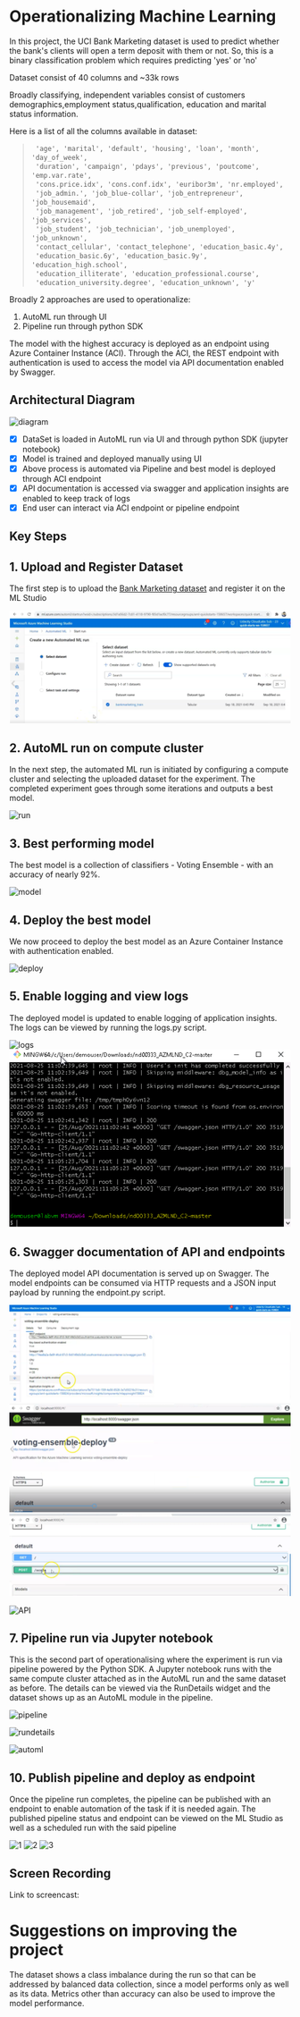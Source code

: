 
# Operationalizing Machine Learning

In this project, the UCI Bank Marketing dataset is used to predict whether the bank's clients will open a term deposit with them or not. So, this is a binary classification problem which requires predicting 'yes' or 'no'

Dataset consist of 40 columns and ~33k rows

Broadly classifying, independent variables consist of customers demographics,employment status,qualification, education and marital status information.

Here is a list of all the columns available in dataset:

>      'age', 'marital', 'default', 'housing', 'loan', 'month', 'day_of_week',
>      'duration', 'campaign', 'pdays', 'previous', 'poutcome', 'emp.var.rate',
>      'cons.price.idx', 'cons.conf.idx', 'euribor3m', 'nr.employed',
>      'job_admin.', 'job_blue-collar', 'job_entrepreneur', 'job_housemaid',
>      'job_management', 'job_retired', 'job_self-employed', 'job_services',
>      'job_student', 'job_technician', 'job_unemployed', 'job_unknown',
>      'contact_cellular', 'contact_telephone', 'education_basic.4y',
>      'education_basic.6y', 'education_basic.9y', 'education_high.school',
>      'education_illiterate', 'education_professional.course',
>      'education_university.degree', 'education_unknown', 'y' 

Broadly 2 approaches are used to operationalize: 

1. AutoML run through UI 
2. Pipeline run through python SDK

The model with the highest accuracy is deployed as an endpoint using Azure Container Instance (ACI). Through the ACI, the REST endpoint with authentication is used to access the model via API documentation enabled by Swagger.

## Architectural Diagram
![diagram](Screenshots/MLOps-Flow.jpeg)

- [x] DataSet is loaded in AutoML run via UI and through python SDK (jupyter notebook)
- [x] Model is trained and deployed manually using UI 
- [x] Above process is automated via Pipeline and best model is deployed through ACI endpoint
- [x] API documentation is accessed via swagger and application insights are enabled to keep track of logs
- [x] End user can interact via ACI endpoint or pipeline endpoint

## Key Steps 

## 1. Upload and Register Dataset 
The first step is to upload the [Bank Marketing dataset](https://automlsamplenotebookdata.blob.core.windows.net/automl-sample-notebook-data/bankmarketing_train.csv) and register it on the ML Studio

![dataset](Screenshots/dataset.png)


## 2. AutoML run on compute cluster

In the next step, the automated ML run is initiated by configuring a compute cluster and selecting the uploaded dataset for the experiment. The completed experiment goes through some iterations and outputs a best model.

![run](Screenshots/automl-complete.png)

## 3. Best performing model

The best model is a collection of classifiers - Voting Ensemble - with an accuracy of nearly 92%.

![model](Screenshots/best-model.png)

## 4. Deploy the best model

We now proceed to deploy the best model as an Azure Container Instance with authentication enabled.

![deploy](Screenshots/deploy1.png)


## 5. Enable logging and view logs

The deployed model is updated to enable logging of application insights. The logs can be viewed by running the logs.py script.

![logs](Screenshots/deploy2.png)
![logging](Screenshots/logs.png)


## 6. Swagger documentation of API and endpoints

The deployed model API documentation is served up on Swagger. The model endpoints can be consumed via HTTP requests and a JSON input payload by running the endpoint.py script.

![swagger1](Screenshots/swagger1.png)
![swagger2](Screenshots/swagger2.png)
![swagger3](Screenshots/swagger3.png)

![API](Screenshots/endpoint.png)


## 7. Pipeline run via Jupyter notebook

This is the second part of operationalising where the experiment is run via pipeline powered by the Python SDK. A Jupyter notebook runs with the same compute cluster attached as in the AutoML run and the same dataset as before. The details can be viewed via the RunDetails widget and the dataset shows up as an AutoML module in the pipeline. 

![pipeline](Screenshots/pipeline.png)

![rundetails](Screenshots/rundetails.png)

![automl](Screenshots/pipeline-run.png)


## 10. Publish pipeline and deploy as endpoint

Once the pipeline run completes, the pipeline can be published with an endpoint to enable automation of the task if it is needed again. The published pipeline status and endpoint can be viewed on the ML Studio as well as a scheduled run with the said pipeline

![1](Screenshots/pipeline-endpoint.png)
![2](Screenshots/pub-pipeline.png)
![3](Screenshots/pipeline-run-complete.png)



## Screen Recording


Link to screencast: 

# Suggestions on improving the project

The dataset shows a class imbalance during the run so that can be addressed by balanced data collection, since a model performs only as well as its data. Metrics other than accuracy can also be used to improve the model performance.
